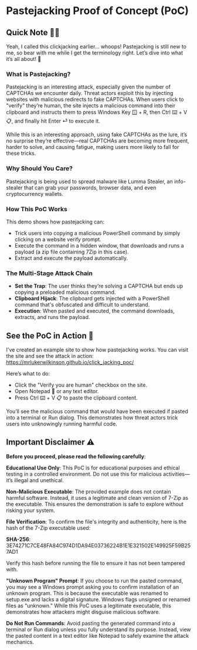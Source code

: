# Pastejacking Proof of Concept (PoC)

## Quick Note 🤦‍♂️
Yeah, I called this clickjacking earlier... whoops! Pastejacking is still new to me, so bear with me while I get the terminology right. Let’s dive into what it’s all about! 🚀

### What is Pastejacking?
Pastejacking is an interesting attack, especially given the number of CAPTCHAs we encounter daily. Threat actors exploit this by injecting websites with malicious redirects to fake CAPTCHAs. When users click to "verify" they’re human, the site injects a malicious command into their clipboard and instructs them to press Windows Key 🪟 + R, then Ctrl ⌨️ + V 📋, and finally hit Enter ⏎ to execute it.

While this is an interesting approach, using fake CAPTCHAs as the lure, it’s no surprise they’re effective—real CAPTCHAs are becoming more frequent, harder to solve, and causing fatigue, making users more likely to fall for these tricks.

### Why Should You Care?
Pastejacking is being used to spread malware like Lumma Stealer, an info-stealer that can grab your passwords, browser data, and even cryptocurrency wallets.

### How This PoC Works
This demo shows how pastejacking can:

- Trick users into copying a malicious PowerShell command by simply clicking on a website verify prompt.
- Execute the command in a hidden window, that downloads and runs a payload (a zip file containing 7Zip in this case).
- Extract and execute the payload automatically.

### The Multi-Stage Attack Chain
- **Set the Trap**: The user thinks they’re solving a CAPTCHA but ends up copying a preloaded malicious command.
- **Clipboard Hijack**: The clipboard gets injected with a PowerShell command that's obfuscated and difficult to understand.
- **Execution**: When pasted and executed, the command downloads, extracts, and runs the payload.

## See the PoC in Action 🚀
I've created an example site to show how pastejacking works. You can visit the site and see the attack in action:
https://mrlukerwilkinson.github.io/click_jacking_poc/

Here’s what to do:

- Click the "Verify you are human" checkbox on the site.
- Open Notepad 📝 or any text editor.
- Press Ctrl ⌨️ + V 📋 to paste the clipboard content.

You’ll see the malicious command that would have been executed if pasted into a terminal or Run dialog. This demonstrates how threat actors trick users into unknowingly running harmful code.

## Important Disclaimer ⚠️
**Before you proceed, please read the following carefully**:

**Educational Use Only**:
This PoC is for educational purposes and ethical testing in a controlled environment. Do not use this for malicious activities—it’s illegal and unethical.

**Non-Malicious Executable**:
The provided example does not contain harmful software. Instead, it uses a legitimate and clean version of 7-Zip as the executable. This ensures the demonstration is safe to explore without risking your system.

**File Verification**:
To confirm the file's integrity and authenticity, here is the hash of the 7-Zip executable used:

**SHA-256**: 3E74271C7CE48FA84C974D1DA94E03736224B1E1E321502E149925F59B257AD1

Verify this hash before running the file to ensure it has not been tampered with.

**"Unknown Program" Prompt**:
If you choose to run the pasted command, you may see a Windows prompt asking you to confirm installation of an unknown program. This is because the executable was renamed to setup.exe and lacks a digital signature. Windows flags unsigned or renamed files as "unknown."
While this PoC uses a legitimate executable, this demonstrates how attackers might disguise malicious software.

**Do Not Run Commands**:
Avoid pasting the generated command into a terminal or Run dialog unless you fully understand its purpose. Instead, view the pasted content in a text editor like Notepad to safely examine the attack mechanics.

